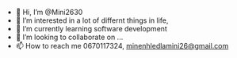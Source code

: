 - 👋 Hi, I’m @Mini2630
- 👀 I’m interested in a lot of differnt things in life, 
- 🌱 I’m currently learning software development
- 💞️ I’m looking to collaborate on ...
- 📫 How to reach me 0670117324, minenhledlamini26@gmail.com

<!---
Mini2630/Mini2630 is a ✨ special ✨ repository because its `README.md` (this file) appears on your GitHub profile.
You can click the Preview link to take a look at your changes.
--->
